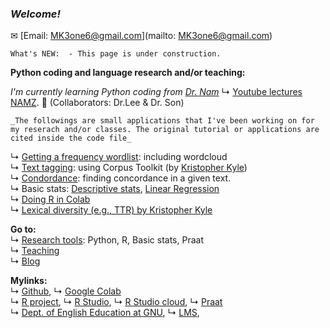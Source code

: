 ### _Welcome!_  
✉ [Email: MK3one6@gmail.com](mailto: MK3one6@gmail.com)  

```
What's NEW:  - This page is under construction. 
```

**Python coding and language research and/or teaching:**  

_I'm currently learning Python coding from [Dr. Nam](https://github.com/hsnam95)_ ↳ [Youtube lectures NAMZ](https://www.youtube.com/channel/UCKHB0ZiTVk8qUdqhVtnCUrA/featured).  👥 (Collaborators: Dr.Lee & Dr. Son)  
```   
_The followings are small applications that I've been working on for my reserach and/or classes. The original tutorial or applications are cited inside the code file_  
```

↳ [Getting a frequency wordlist](https://github.com/MK316/applications/blob/e97cc8a0c51c8009a4a2a0b597cb3962c55dfaf2/Creating_wordlist.ipynb): including wordcloud   
↳ [Text tagging](https://github.com/MK316/applications/blob/e97cc8a0c51c8009a4a2a0b597cb3962c55dfaf2/Tagging_CorpusToolKit.ipynb): using Corpus Toolkit (by [Kristopher Kyle](https://kristopherkyle.github.io/professional-webpage/))    
↳ [Condordance](https://github.com/MK316/applications/blob/e97cc8a0c51c8009a4a2a0b597cb3962c55dfaf2/concordance.ipynb): finding concordance in a given text.  
↳ Basic stats: [Descriptive stats](https://github.com/MK316/statistics/blob/3c50a8393e54cc4819f2ded818ed5b3d19a4f65d/Descriptive_stat.ipynb), [Linear Regression](https://github.com/MK316/statistics/blob/main/lineaRegression.ipynb)  
↳ [Doing R in Colab](https://github.com/MK316/R_intro/blob/eaa0a0dc0738be31d6bd5958bab88beade1b90cd/01_How_to_do_R_in_colab.ipynb)  
↳ [Lexical diversity (e.g., TTR) by Kristopher Kyle](https://github.com/kristopherkyle/lexical_diversity)  

**Go to:**  
↳ [Research tools](/contents/tools.md): Python, R, Basic stats, Praat  
↳ [Teaching](/contents/teaching.md)  
↳ [Blog](/blog/blogmain.md)  

**Mylinks:**  
↳ [Github](https://www.github.com/), ↳ [Google Colab](https://colab.research.google.com/)  
↳ [R project](https://www.r-project.org/), ↳ [R Studio](https://www.rstudio.com/), ↳ [R Studio cloud](https://rstudio.cloud/), 
↳ [Praat](https://www.fon.hum.uva.nl/praat/)   
↳ [Dept. of English Education at GNU](https://www.gnu.ac.kr**), ↳ [LMS](https://rec.ac.kr/gnu),  

